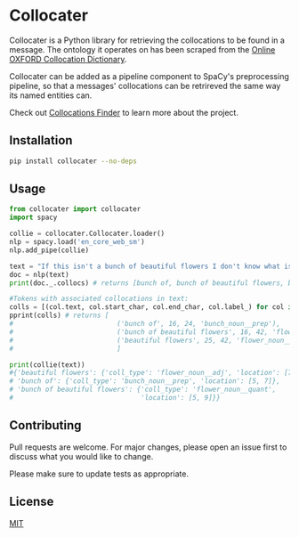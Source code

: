 # Collocater 

Collocater is a Python library for retrieving the collocations to be found in a message. The ontology it operates on has been scraped from the [Online OXFORD Collocation Dictionary](http://www.freecollocation.com/search?word=machine).

Collocater can be added as a pipeline component to SpaCy's preprocessing pipeline, so that a messages' collocations can be retrireved the same way its named entities can.

Check out [Collocations Finder](https://collocations-finder.appspot.com/) to learn more about the project.

## Installation

```bash
pip install collocater --no-deps
```

## Usage

```python
from collocater import collocater
import spacy

collie = collocater.Collocater.loader()
nlp = spacy.load('en_core_web_sm')
nlp.add_pipe(collie)

text = "If this isn't a bunch of beautiful flowers I don't know what is!"
doc = nlp(text)
print(doc._.collocs) # returns [bunch of, bunch of beautiful flowers, beautiful flowers]

#Tokens with associated collocations in text:
colls = [(col.text, col.start_char, col.end_char, col.label_) for col in doc._.collocs]
pprint(colls) # returns [
#                          ('bunch of', 16, 24, 'bunch_noun__prep'),
#                          ('bunch of beautiful flowers', 16, 42, 'flower_noun__quant'),
#                          ('beautiful flowers', 25, 42, 'flower_noun__adj')
#                          ]

print(collie(text))
#{'beautiful flowers': {'coll_type': 'flower_noun__adj', 'location': [7, 9]},
# 'bunch of': {'coll_type': 'bunch_noun__prep', 'location': [5, 7]},
# 'bunch of beautiful flowers': {'coll_type': 'flower_noun__quant',
#                                'location': [5, 9]}}
```

## Contributing
Pull requests are welcome. For major changes, please open an issue first to discuss what you would like to change.

Please make sure to update tests as appropriate.

## License
[MIT](https://choosealicense.com/licenses/mit/)
